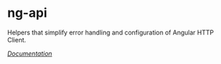 # ng-api

Helpers that simplify error handling and configuration of Angular HTTP Client.

[*Documentation*](https://github.com/salsita/ng-modules/blob/ng-modules/docs/ng-api/README.md)
